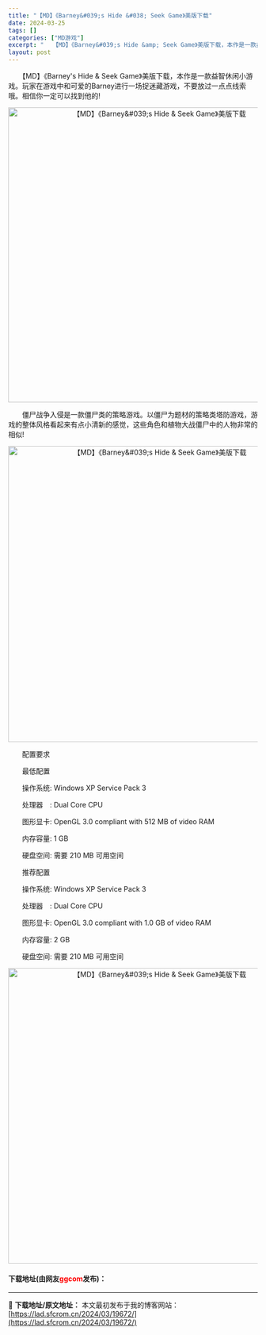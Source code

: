 ```yaml
---
title: "【MD】《Barney&#039;s Hide &#038; Seek Game》美版下载"
date: 2024-03-25
tags: []
categories: ["MD游戏"]
excerpt: "　　【MD】《Barney&#039;s Hide &amp; Seek Game》美版下载，本作是一款益智休闲小游戏。玩家在游戏中和可爱的Barney进行一场捉迷藏游戏，不要放过一点点线索哦。相信你一定可以找到他的! 　　僵尸战争入侵是一款僵尸类的策略游戏。以僵尸为题材的策略类塔防游戏，游戏的整体风&hellip;"
layout: post
---
```


 <p>　　【MD】《Barney&#39;s Hide &amp; Seek Game》美版下载，本作是一款益智休闲小游戏。玩家在游戏中和可爱的Barney进行一场捉迷藏游戏，不要放过一点点线索哦。相信你一定可以找到他的!</p> <p align="center"><img align="" border="0" src="https://lad.sfcrom.cn/wp-content/uploads/2024/03/20240325_660106a86bf75.png" width="595" alt="【MD】《Barney&amp;#039;s Hide &amp; Seek Game》美版下载" /></p> <p>　　僵尸战争入侵是一款僵尸类的策略游戏。以僵尸为题材的策略类塔防游戏，游戏的整体风格看起来有点小清新的感觉，这些角色和植物大战僵尸中的人物非常的相似!</p> <p align="center"><img align="" border="0" src="https://lad.sfcrom.cn/wp-content/uploads/2024/03/20240325_660106a920b70.png" width="597" alt="【MD】《Barney&amp;#039;s Hide &amp; Seek Game》美版下载" /></p> <p>　　配置要求</p> <p>　　最低配置</p> <p>　　操作系统: Windows XP Service Pack 3</p> <p>　　处理器　: Dual Core CPU</p> <p>　　图形显卡: OpenGL 3.0 compliant with 512 MB of video RAM</p> <p>　　内存容量: 1 GB</p> <p>　　硬盘空间: 需要 210 MB 可用空间</p> <p>　　推荐配置</p> <p>　　操作系统: Windows XP Service Pack 3</p> <p>　　处理器　: Dual Core CPU</p> <p>　　图形显卡: OpenGL 3.0 compliant with 1.0 GB of video RAM</p> <p>　　内存容量: 2 GB</p> <p>　　硬盘空间: 需要 210 MB 可用空间</p> <p align="center"><img align="" border="0" src="https://lad.sfcrom.cn/wp-content/uploads/2024/03/20240325_660106a9ce8ff.png" width="596" alt="【MD】《Barney&amp;#039;s Hide &amp; Seek Game》美版下载" /></p> <p><h4>下载地址(由网友<font color="red">ggcom</font>发布)：</h4></p> 

---
📖 **下载地址/原文地址：** 本文最初发布于我的博客网站：[https://lad.sfcrom.cn/2024/03/19672/](https://lad.sfcrom.cn/2024/03/19672/)
